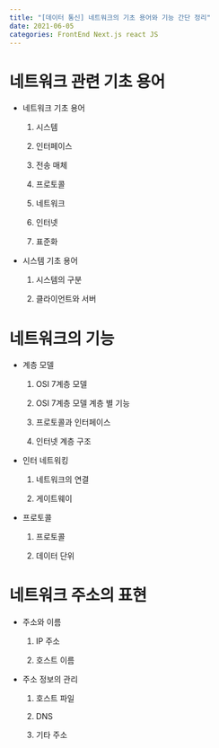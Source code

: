 ```yaml
---
title: "[데이터 통신] 네트워크의 기초 용어와 기능 간단 정리"
date: 2021-06-05
categories: FrontEnd Next.js react JS
---
```


# 네트워크 관련 기초 용어

- 네트워크 기초 용어

  1. 시스템

  2. 인터페이스

  3. 전송 매체

  4. 프로토콜

  5. 네트워크

  6. 인터넷

  7. 표준화

- 시스템 기초 용어

  1. 시스템의 구분

  2. 클라이언트와 서버

# 네트워크의 기능

- 계층 모델

  1. OSI 7계층 모델

  2. OSI 7계층 모델 계층 별 기능

  3. 프로토콜과 인터페이스

  4. 인터넷 계층 구조

- 인터 네트워킹

  1. 네트워크의 연결

  2. 게이트웨이

- 프로토콜

  1. 프로토콜

  2. 데이터 단위

# 네트워크 주소의 표현

- 주소와 이름

  1. IP 주소

  2. 호스트 이름

- 주소 정보의 관리

  1. 호스트 파일

  2. DNS

  3. 기타 주소
